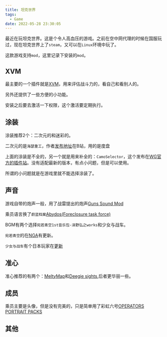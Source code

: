 ```yaml
---
title: 坦克世界
tags:
  - Game
date: 2022-05-28 23:30:05
---
```

最近在玩坦克世界。这是个令人高血压的游戏。之前在空中网代理的时候在国服玩过，现在坦克世界上了`steam`，又可以在`Linux`环境中玩了。

这款游戏支持`mod`，这里记录下安装的`mod`。

<!--more-->

## XVM

最主要的一个插件就是[XVM](https://modxvm.com/xvm/)，用来评估战斗力的，看自己和看别人的。

另外还提供了一些方便的小功能。

安装之后要去激活一下权限，这个激活要定期执行。

## 涂装

涂装推荐2个：二次元的和迷彩的。

二次元的是`海瑟重工`，作者[发布地址](https://space.bilibili.com/2374543/dynamic)在B站，用的是度盘

上面的涂装是不全的，另一个就是用来补全的：`CamoSelector`，这个发布在[WG官方的插件站](https://wgmods.net/409/)。没有适配最新的版本，有点小问题，但是可以使用。

所谓的小问题就是在游戏里就不能选择涂装了。

## 声音

游戏自带的炮声一般，用了战雷提出的炮声[Guns Sound Mod](https://wgmods.net/4565/)

乘员语言换了`蔚蓝档案`[Abydos(Foreclosure task force)](https://wgmods.net/5861/)

BGM有两个选择`宛若青空1st音乐包-泽野弘之works`和少女与战车。

`宛若青空`的在[NGA](https://bbs.nga.cn/read.php?tid=30941826)有更新。

`少女与战车`有个日本玩家在[更新](https://gupmod.blog.fc2.com)

## 准心

准心推荐的有两个：[MeltyMap](https://wotbaza.com/crosshairs-wot/95-beautiful-meltymap-sights-for-world-of-tanks)和[Deegie sights](https://wotbaza.com/crosshairs-wot/28-korean-deegie-sights-for-world-of-tanks),后者更华丽一些。

## 成员

乘员主要是头像，但是没有完美的，只是简单用了彩虹六号[OPERATORS PORTRAIT PACKS](https://wgmods.net/4263/)

## 其他
